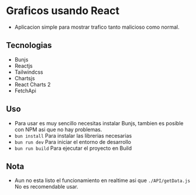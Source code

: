 # Graficos usando React

- Aplicacion simple para mostrar trafico tanto malicioso como normal.

## Tecnologias

- Bunjs
- Reactjs
- Tailwindcss
- Chartsjs
- React Charts 2
- FetchApi

## Uso

- Para usar es muy sencillo necesitas instalar Bunjs, tambien es posible con NPM asi que no hay problemas.
- `bun install` Para instalar las librerias necesarias
- `bun run dev`  Para iniciar el entorno de desarrollo
- `bun run build` Para ejecutar el proyecto en Build

## Nota

- Aun no esta listo el funcionamiento en realtime asi que `./API/getData.js` No es recomendable usar.